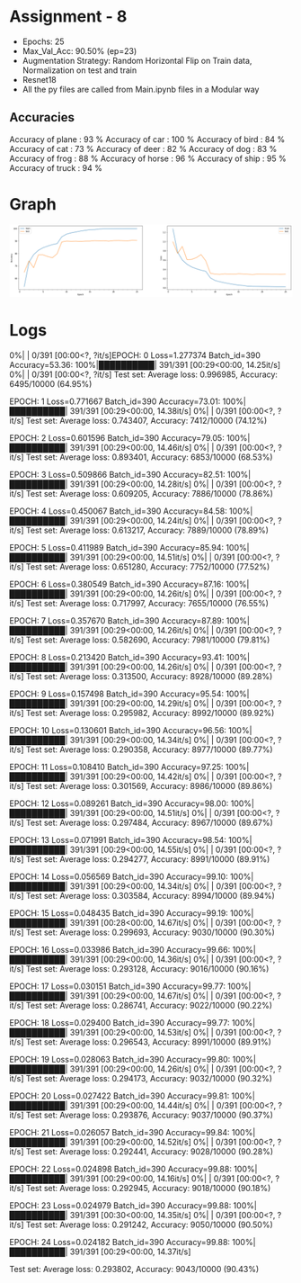 # Assignment - 8

- Epochs: 25
- Max_Val_Acc: 90.50% (ep=23)
- Augmentation Strategy: Random Horizontal Flip on Train data, Normalization on test and train
- Resnet18
- All the py files are called from Main.ipynb files in a Modular way

## Accuracies

Accuracy of plane : 93 %
Accuracy of   car : 100 %
Accuracy of  bird : 84 %
Accuracy of   cat : 73 %
Accuracy of  deer : 82 %
Accuracy of   dog : 83 %
Accuracy of  frog : 88 %
Accuracy of horse : 96 %
Accuracy of  ship : 95 %
Accuracy of truck : 94 %

# Graph

![Acc and Loss](https://github.com/divyanshbajpai/EVA4-Coursework/blob/master/Assignment-8/s8.png)

# Logs

 0%|          | 0/391 [00:00<?, ?it/s]EPOCH: 0
Loss=1.277374 Batch_id=390 Accuracy=53.36: 100%|██████████| 391/391 [00:29<00:00, 14.25it/s]
  0%|          | 0/391 [00:00<?, ?it/s]
Test set: Average loss: 0.996985, Accuracy: 6495/10000 (64.95%)

EPOCH: 1
Loss=0.771667 Batch_id=390 Accuracy=73.01: 100%|██████████| 391/391 [00:29<00:00, 14.38it/s]
  0%|          | 0/391 [00:00<?, ?it/s]
Test set: Average loss: 0.743407, Accuracy: 7412/10000 (74.12%)

EPOCH: 2
Loss=0.601596 Batch_id=390 Accuracy=79.05: 100%|██████████| 391/391 [00:29<00:00, 14.46it/s]
  0%|          | 0/391 [00:00<?, ?it/s]
Test set: Average loss: 0.893401, Accuracy: 6853/10000 (68.53%)

EPOCH: 3
Loss=0.509866 Batch_id=390 Accuracy=82.51: 100%|██████████| 391/391 [00:29<00:00, 14.28it/s]
  0%|          | 0/391 [00:00<?, ?it/s]
Test set: Average loss: 0.609205, Accuracy: 7886/10000 (78.86%)

EPOCH: 4
Loss=0.450067 Batch_id=390 Accuracy=84.58: 100%|██████████| 391/391 [00:29<00:00, 14.24it/s]
  0%|          | 0/391 [00:00<?, ?it/s]
Test set: Average loss: 0.613217, Accuracy: 7889/10000 (78.89%)

EPOCH: 5
Loss=0.411989 Batch_id=390 Accuracy=85.94: 100%|██████████| 391/391 [00:29<00:00, 14.51it/s]
  0%|          | 0/391 [00:00<?, ?it/s]
Test set: Average loss: 0.651280, Accuracy: 7752/10000 (77.52%)

EPOCH: 6
Loss=0.380549 Batch_id=390 Accuracy=87.16: 100%|██████████| 391/391 [00:29<00:00, 14.26it/s]
  0%|          | 0/391 [00:00<?, ?it/s]
Test set: Average loss: 0.717997, Accuracy: 7655/10000 (76.55%)

EPOCH: 7
Loss=0.357670 Batch_id=390 Accuracy=87.89: 100%|██████████| 391/391 [00:29<00:00, 14.26it/s]
  0%|          | 0/391 [00:00<?, ?it/s]
Test set: Average loss: 0.582690, Accuracy: 7981/10000 (79.81%)

EPOCH: 8
Loss=0.213420 Batch_id=390 Accuracy=93.41: 100%|██████████| 391/391 [00:29<00:00, 14.26it/s]
  0%|          | 0/391 [00:00<?, ?it/s]
Test set: Average loss: 0.313500, Accuracy: 8928/10000 (89.28%)

EPOCH: 9
Loss=0.157498 Batch_id=390 Accuracy=95.54: 100%|██████████| 391/391 [00:29<00:00, 14.29it/s]
  0%|          | 0/391 [00:00<?, ?it/s]
Test set: Average loss: 0.295982, Accuracy: 8992/10000 (89.92%)

EPOCH: 10
Loss=0.130601 Batch_id=390 Accuracy=96.56: 100%|██████████| 391/391 [00:29<00:00, 14.34it/s]
  0%|          | 0/391 [00:00<?, ?it/s]
Test set: Average loss: 0.290358, Accuracy: 8977/10000 (89.77%)

EPOCH: 11
Loss=0.108410 Batch_id=390 Accuracy=97.25: 100%|██████████| 391/391 [00:29<00:00, 14.42it/s]
  0%|          | 0/391 [00:00<?, ?it/s]
Test set: Average loss: 0.301569, Accuracy: 8986/10000 (89.86%)

EPOCH: 12
Loss=0.089261 Batch_id=390 Accuracy=98.00: 100%|██████████| 391/391 [00:29<00:00, 14.51it/s]
  0%|          | 0/391 [00:00<?, ?it/s]
Test set: Average loss: 0.297484, Accuracy: 8967/10000 (89.67%)

EPOCH: 13
Loss=0.071991 Batch_id=390 Accuracy=98.54: 100%|██████████| 391/391 [00:29<00:00, 14.55it/s]
  0%|          | 0/391 [00:00<?, ?it/s]
Test set: Average loss: 0.294277, Accuracy: 8991/10000 (89.91%)

EPOCH: 14
Loss=0.056569 Batch_id=390 Accuracy=99.10: 100%|██████████| 391/391 [00:29<00:00, 14.34it/s]
  0%|          | 0/391 [00:00<?, ?it/s]
Test set: Average loss: 0.303584, Accuracy: 8994/10000 (89.94%)

EPOCH: 15
Loss=0.048435 Batch_id=390 Accuracy=99.19: 100%|██████████| 391/391 [00:28<00:00, 14.67it/s]
  0%|          | 0/391 [00:00<?, ?it/s]
Test set: Average loss: 0.299693, Accuracy: 9030/10000 (90.30%)

EPOCH: 16
Loss=0.033986 Batch_id=390 Accuracy=99.66: 100%|██████████| 391/391 [00:29<00:00, 14.36it/s]
  0%|          | 0/391 [00:00<?, ?it/s]
Test set: Average loss: 0.293128, Accuracy: 9016/10000 (90.16%)

EPOCH: 17
Loss=0.030151 Batch_id=390 Accuracy=99.77: 100%|██████████| 391/391 [00:29<00:00, 14.67it/s]
  0%|          | 0/391 [00:00<?, ?it/s]
Test set: Average loss: 0.286741, Accuracy: 9022/10000 (90.22%)

EPOCH: 18
Loss=0.029400 Batch_id=390 Accuracy=99.77: 100%|██████████| 391/391 [00:29<00:00, 14.53it/s]
  0%|          | 0/391 [00:00<?, ?it/s]
Test set: Average loss: 0.296543, Accuracy: 8991/10000 (89.91%)

EPOCH: 19
Loss=0.028063 Batch_id=390 Accuracy=99.80: 100%|██████████| 391/391 [00:29<00:00, 14.26it/s]
  0%|          | 0/391 [00:00<?, ?it/s]
Test set: Average loss: 0.294173, Accuracy: 9032/10000 (90.32%)

EPOCH: 20
Loss=0.027422 Batch_id=390 Accuracy=99.81: 100%|██████████| 391/391 [00:29<00:00, 14.44it/s]
  0%|          | 0/391 [00:00<?, ?it/s]
Test set: Average loss: 0.293876, Accuracy: 9037/10000 (90.37%)

EPOCH: 21
Loss=0.026057 Batch_id=390 Accuracy=99.84: 100%|██████████| 391/391 [00:29<00:00, 14.52it/s]
  0%|          | 0/391 [00:00<?, ?it/s]
Test set: Average loss: 0.292441, Accuracy: 9028/10000 (90.28%)

EPOCH: 22
Loss=0.024898 Batch_id=390 Accuracy=99.88: 100%|██████████| 391/391 [00:29<00:00, 14.16it/s]
  0%|          | 0/391 [00:00<?, ?it/s]
Test set: Average loss: 0.292945, Accuracy: 9018/10000 (90.18%)

EPOCH: 23
Loss=0.024979 Batch_id=390 Accuracy=99.88: 100%|██████████| 391/391 [00:30<00:00, 14.35it/s]
  0%|          | 0/391 [00:00<?, ?it/s]
Test set: Average loss: 0.291242, Accuracy: 9050/10000 (90.50%)

EPOCH: 24
Loss=0.024182 Batch_id=390 Accuracy=99.88: 100%|██████████| 391/391 [00:29<00:00, 14.37it/s]

Test set: Average loss: 0.293802, Accuracy: 9043/10000 (90.43%)
